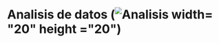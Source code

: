 # Analisis de  datos      (![Analisis](https://cdn4.vectorstock.com/i/1000x1000/15/63/analysis-logo-symbol-vector-20461563.jpg) width= "20" height ="20")


